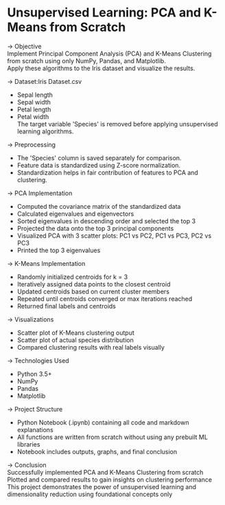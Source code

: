 # Unsupervised Learning: PCA and K-Means from Scratch

-> Objective  
Implement Principal Component Analysis (PCA) and K-Means Clustering from scratch using only NumPy, Pandas, and Matplotlib.  
Apply these algorithms to the Iris dataset and visualize the results.

-> Dataset:Iris Dataset.csv

- Sepal length  
- Sepal width  
- Petal length  
- Petal width  
The target variable 'Species' is removed before applying unsupervised learning algorithms.

-> Preprocessing  
- The 'Species' column is saved separately for comparison.  
- Feature data is standardized using Z-score normalization.  
- Standardization helps in fair contribution of features to PCA and clustering.

-> PCA Implementation  
- Computed the covariance matrix of the standardized data  
- Calculated eigenvalues and eigenvectors  
- Sorted eigenvalues in descending order and selected the top 3  
- Projected the data onto the top 3 principal components  
- Visualized PCA with 3 scatter plots: PC1 vs PC2, PC1 vs PC3, PC2 vs PC3  
- Printed the top 3 eigenvalues

-> K-Means Implementation  
- Randomly initialized centroids for k = 3  
- Iteratively assigned data points to the closest centroid  
- Updated centroids based on current cluster members  
- Repeated until centroids converged or max iterations reached  
- Returned final labels and centroids

-> Visualizations  
- Scatter plot of K-Means clustering output  
- Scatter plot of actual species distribution  
- Compared clustering results with real labels visually

-> Technologies Used  
- Python 3.5+  
- NumPy  
- Pandas  
- Matplotlib

-> Project Structure  
- Python Notebook (.ipynb) containing all code and markdown explanations  
- All functions are written from scratch without using any prebuilt ML libraries  
- Notebook includes outputs, graphs, and final conclusion

-> Conclusion  
Successfully implemented PCA and K-Means Clustering from scratch  
Plotted and compared results to gain insights on clustering performance  
This project demonstrates the power of unsupervised learning and dimensionality reduction using foundational concepts only
